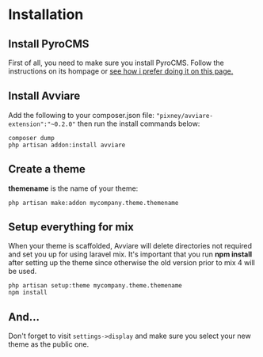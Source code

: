 # Installation

## Install PyroCMS
First of all, you need to make sure you install PyroCMS. Follow the instructions on its hompage or [see how i prefer doing it on this page.](https://williamastrom.se/blog/pyrocms-vue-laravel-and-bootstrap-4-get-started-quickly)


## Install Avviare
Add the following to your composer.json file: `"pixney/avviare-extension":"~0.2.0"` then run the install commands below:

```
composer dump
php artisan addon:install avviare
``` 



## Create a theme
**themename** is the name of your theme:

```
php artisan make:addon mycompany.theme.themename
``` 

## Setup everything for mix

When your theme is scaffolded, Avviare will delete directories not required and set you up for using laravel mix. It's important that you run **npm install** after setting up the theme since otherwise the old version prior to mix 4 will be used.

```
php artisan setup:theme mycompany.theme.themename
npm install
```

## And...
Don't forget to visit `settings->display` and make sure you select your new theme as the public one.